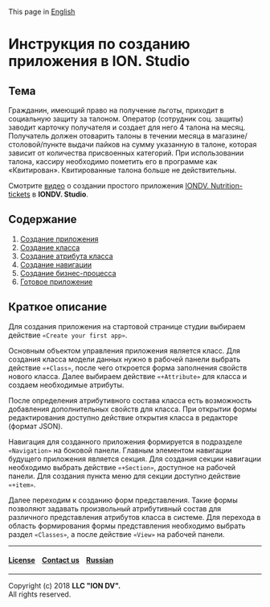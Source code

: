 This page in [English](/tutorial/en/index.md)

# Инструкция по созданию приложения в ION. Studio

## Тема

Гражданин, имеющий право на получение льготы, приходит в социальную защиту за талоном. Оператор (сотрудник соц. защиты) заводит карточку получателя и создает для него 4 талона на месяц. Получатель должен отоварить талоны в течении месяца в магазине/столовой/пункте выдачи пайков на сумму указанную в талоне, которая зависит от количества присвоенных категорий. При использовании талона, кассиру необходимо пометить его в программе как «Квитирован». Квитированные талона больше не действительны.

Смотрите [видео](https://www.youtube.com/watch?v=e201ko9fkQ8&t=331s) о создании простого приложения [IONDV. Nutrition-tickets](https://github.com/iondv/nutrition-tickets) в **IONDV. Studio**.

## Содержание 

1. [Создание приложения](https://github.com/iondv/studio/tree/master/tutorial/ru/1_create_application.md)
2. [Создание класса](https://github.com/iondv/studio/tree/master/tutorial/ru/2_create_class.md)
3. [Создание атрибута класса](https://github.com/iondv/studio/tree/master/tutorial/ru/3_create_navigation.md)
4. [Создание навигации](https://github.com/iondv/studio/tree/master/tutorial/ru/4_create_views.md)
5. [Создание бизнес-процесса](https://github.com/iondv/studio/tree/master/tutorial/ru/5_create_workflow.md)
6. [Готовое приложение](https://github.com/iondv/studio/tree/master/tutorial/ru/6_done_application.md)

## Краткое описание
Для создания приложения на стартовой странице студии выбираем действие `«Create your first app»`.

Основным объектом управления приложения является класс. Для создания класса модели данных нужно в рабочей панели выбрать действие `«+Class»`, после чего откроется форма заполнения свойств нового класса. Далее выбираем действие `«+Attribute»` для класса и создаем необходимые атрибуты. 

После определения атрибутивного состава класса есть возможность добавления дополнительных свойств для класса. 
При открытии формы редактирования доступно действие открытия класса в редакторе (формат JSON).

Навигация для созданного приложения формируется в подразделе `«Navigation»` на боковой панели. Главным элементом навигации будущего приложения является секция. Для создания секции навигации необходимо выбрать действие `«+Section»`, доступное на рабочей панели. Для создания пункта меню для секции доступно действие `«+item»`.

Далее переходим к созданию форм представления. Такие формы позволяют задавать произвольный атрибутивный состав для различного представления атрибутов класса в системе. Для перехода в область формирования формы представления необходимо выбрать раздел `«Classes»`, а после действие `«View»` на рабочей панели.


--------------------------------------------------------------------------  


#### [License](/LICENSE) &ensp; [Contact us](https://iondv.com/contacts) &ensp; [Russian](/tutorial/en/index.md)          
<div><img src="https://mc.iondv.com/watch/local/docs/nutrition-tickets" style="position:absolute; left:-9999px;" height=1 width=1 alt="iondv metrics"></div>


--------------------------------------------------------------------------  

Copyright (c) 2018 **LLC "ION DV".**  
All rights reserved.
